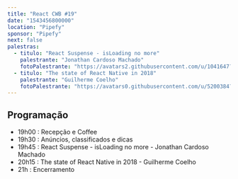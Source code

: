 ```yaml
---
title: "React CWB #19"
date: "1543456800000"
location: "Pipefy"
sponsor: "Pipefy"
next: false
palestras:
  - titulo: "React Suspense - isLoading no more"
    palestrante: "Jonathan Cardoso Machado"
    fotoPalestrante: "https://avatars2.githubusercontent.com/u/1041647?s=400&v=4"
  - titulo: "The state of React Native in 2018"
    palestrante: "Guilherme Coelho"
    fotoPalestrante: "https://avatars0.githubusercontent.com/u/5200384?s=400&v=4"
---
```


## Programação

- 19h00 : Recepção e Coffee
- 19h30 : Anúncios, classificados e dicas
- 19h45 : React Suspense - isLoading no more - Jonathan Cardoso Machado
- 20h15 : The state of React Native in 2018 - Guilherme Coelho
- 21h : Encerramento
